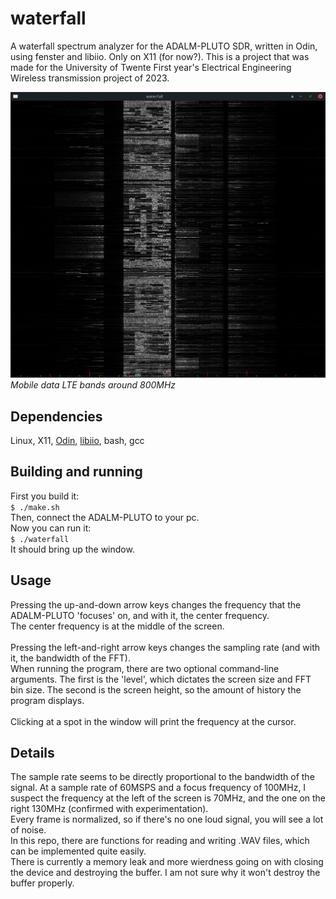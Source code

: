 # waterfall
A waterfall spectrum analyzer for the ADALM-PLUTO SDR, written in Odin, using fenster and libiio. Only on X11 (for now?).
This is a project that was made for the University of Twente First year's Electrical Engineering Wireless transmission project of 2023.

![Mobile data LTE bands around 800MHz](/LTE_bands.png "A picture of the LTE bands in the program")\
*Mobile data LTE bands around 800MHz*

## Dependencies
Linux, X11, [Odin](https://github.com/odin-lang/Odin), [libiio](https://github.com/analogdevicesinc/libiio), bash, gcc

## Building and running
First you build it:\
`$ ./make.sh`\
Then, connect the ADALM-PLUTO to your pc.\
Now you can run it:\
`$ ./waterfall`\
It should bring up the window.

## Usage
Pressing the up-and-down arrow keys changes the frequency that the ADALM-PLUTO 'focuses' on, and with it, the center frequency.\
The center frequency is at the middle of the screen.\
\
Pressing the left-and-right arrow keys changes the sampling rate (and with it, the bandwidth of the FFT).\
When running the program, there are two optional command-line arguments. The first is the 'level', which dictates the screen size and FFT bin size.
The second is the screen height, so the amount of history the program displays.\
\
Clicking at a spot in the window will print the frequency at the cursor.

## Details
The sample rate seems to be directly proportional to the bandwidth of the signal. At a sample rate of 60MSPS and a focus frequency of 100MHz,
I suspect the frequency at the left of the screen is 70MHz, and the one on the right 130MHz (confirmed with experimentation).\
Every frame is normalized, so if there's no one loud signal, you will see a lot of noise.\
In this repo, there are functions for reading and writing .WAV files, which can be implemented quite easily.\
There is currently a memory leak and more wierdness going on with closing the device and destroying the buffer. I am not sure why it won't destroy the buffer properly.
